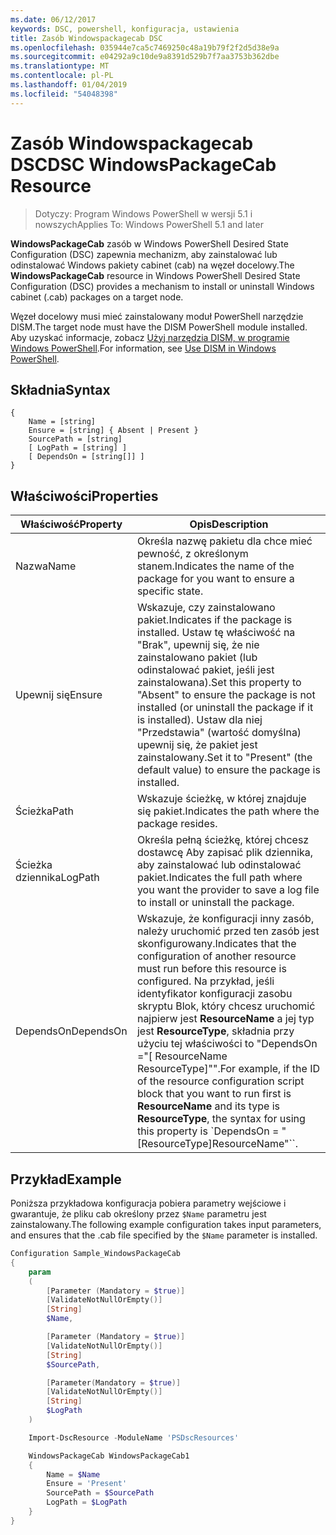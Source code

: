 ```yaml
---
ms.date: 06/12/2017
keywords: DSC, powershell, konfiguracja, ustawienia
title: Zasób Windowspackagecab DSC
ms.openlocfilehash: 035944e7ca5c7469250c48a19b79f2f2d5d38e9a
ms.sourcegitcommit: e04292a9c10de9a8391d529b7f7aa3753b362dbe
ms.translationtype: MT
ms.contentlocale: pl-PL
ms.lasthandoff: 01/04/2019
ms.locfileid: "54048398"
---
```

# <a name="dsc-windowspackagecab-resource"></a><span data-ttu-id="f8e45-103">Zasób Windowspackagecab DSC</span><span class="sxs-lookup"><span data-stu-id="f8e45-103">DSC WindowsPackageCab Resource</span></span>

> <span data-ttu-id="f8e45-104">Dotyczy: Program Windows PowerShell w wersji 5.1 i nowszych</span><span class="sxs-lookup"><span data-stu-id="f8e45-104">Applies To: Windows PowerShell 5.1 and later</span></span>

<span data-ttu-id="f8e45-105">**WindowsPackageCab** zasób w Windows PowerShell Desired State Configuration (DSC) zapewnia mechanizm, aby zainstalować lub odinstalować Windows pakiety cabinet (cab) na węzeł docelowy.</span><span class="sxs-lookup"><span data-stu-id="f8e45-105">The **WindowsPackageCab** resource in Windows PowerShell Desired State Configuration (DSC) provides a mechanism to install or uninstall Windows cabinet (.cab) packages on a target node.</span></span>

<span data-ttu-id="f8e45-106">Węzeł docelowy musi mieć zainstalowany moduł PowerShell narzędzie DISM.</span><span class="sxs-lookup"><span data-stu-id="f8e45-106">The target node must have the DISM PowerShell module installed.</span></span> <span data-ttu-id="f8e45-107">Aby uzyskać informacje, zobacz [Użyj narzędzia DISM, w programie Windows PowerShell](https://msdn.microsoft.com/en-us/windows/hardware/commercialize/manufacture/desktop/use-dism-in-windows-powershell-s14).</span><span class="sxs-lookup"><span data-stu-id="f8e45-107">For information, see [Use DISM in Windows PowerShell](https://msdn.microsoft.com/en-us/windows/hardware/commercialize/manufacture/desktop/use-dism-in-windows-powershell-s14).</span></span>


## <a name="syntax"></a><span data-ttu-id="f8e45-108">Składnia</span><span class="sxs-lookup"><span data-stu-id="f8e45-108">Syntax</span></span>

```
{
    Name = [string]
    Ensure = [string] { Absent | Present }
    SourcePath = [string]
    [ LogPath = [string] ]
    [ DependsOn = [string[]] ]
}
```

## <a name="properties"></a><span data-ttu-id="f8e45-109">Właściwości</span><span class="sxs-lookup"><span data-stu-id="f8e45-109">Properties</span></span>

|  <span data-ttu-id="f8e45-110">Właściwość</span><span class="sxs-lookup"><span data-stu-id="f8e45-110">Property</span></span>  |  <span data-ttu-id="f8e45-111">Opis</span><span class="sxs-lookup"><span data-stu-id="f8e45-111">Description</span></span>   |
|---|---|
| <span data-ttu-id="f8e45-112">Nazwa</span><span class="sxs-lookup"><span data-stu-id="f8e45-112">Name</span></span>| <span data-ttu-id="f8e45-113">Określa nazwę pakietu dla chce mieć pewność, z określonym stanem.</span><span class="sxs-lookup"><span data-stu-id="f8e45-113">Indicates the name of the package for you want to ensure a specific state.</span></span>|
| <span data-ttu-id="f8e45-114">Upewnij się</span><span class="sxs-lookup"><span data-stu-id="f8e45-114">Ensure</span></span>| <span data-ttu-id="f8e45-115">Wskazuje, czy zainstalowano pakiet.</span><span class="sxs-lookup"><span data-stu-id="f8e45-115">Indicates if the package is installed.</span></span> <span data-ttu-id="f8e45-116">Ustaw tę właściwość na "Brak", upewnij się, że nie zainstalowano pakiet (lub odinstalować pakiet, jeśli jest zainstalowana).</span><span class="sxs-lookup"><span data-stu-id="f8e45-116">Set this property to "Absent" to ensure the package is not installed (or uninstall the package if it is installed).</span></span> <span data-ttu-id="f8e45-117">Ustaw dla niej "Przedstawia" (wartość domyślna) upewnij się, że pakiet jest zainstalowany.</span><span class="sxs-lookup"><span data-stu-id="f8e45-117">Set it to "Present" (the default value) to ensure the package is installed.</span></span>|
| <span data-ttu-id="f8e45-118">Ścieżka</span><span class="sxs-lookup"><span data-stu-id="f8e45-118">Path</span></span>| <span data-ttu-id="f8e45-119">Wskazuje ścieżkę, w której znajduje się pakiet.</span><span class="sxs-lookup"><span data-stu-id="f8e45-119">Indicates the path where the package resides.</span></span>|
| <span data-ttu-id="f8e45-120">Ścieżka dziennika</span><span class="sxs-lookup"><span data-stu-id="f8e45-120">LogPath</span></span>| <span data-ttu-id="f8e45-121">Określa pełną ścieżkę, której chcesz dostawcę Aby zapisać plik dziennika, aby zainstalować lub odinstalować pakiet.</span><span class="sxs-lookup"><span data-stu-id="f8e45-121">Indicates the full path where you want the provider to save a log file to install or uninstall the package.</span></span>|
| <span data-ttu-id="f8e45-122">DependsOn</span><span class="sxs-lookup"><span data-stu-id="f8e45-122">DependsOn</span></span> | <span data-ttu-id="f8e45-123">Wskazuje, że konfiguracji inny zasób, należy uruchomić przed ten zasób jest skonfigurowany.</span><span class="sxs-lookup"><span data-stu-id="f8e45-123">Indicates that the configuration of another resource must run before this resource is configured.</span></span> <span data-ttu-id="f8e45-124">Na przykład, jeśli identyfikator konfiguracji zasobu skryptu Blok, który chcesz uruchomić najpierw jest **ResourceName** a jej typ jest **ResourceType**, składnia przy użyciu tej właściwości to "DependsOn ="[ ResourceName ResourceType]"".</span><span class="sxs-lookup"><span data-stu-id="f8e45-124">For example, if the ID of the resource configuration script block that you want to run first is **ResourceName** and its type is **ResourceType**, the syntax for using this property is \`DependsOn = "[ResourceType]ResourceName"\`\`.</span></span>|

## <a name="example"></a><span data-ttu-id="f8e45-125">Przykład</span><span class="sxs-lookup"><span data-stu-id="f8e45-125">Example</span></span>

<span data-ttu-id="f8e45-126">Poniższa przykładowa konfiguracja pobiera parametry wejściowe i gwarantuje, że pliku cab określony przez `$Name` parametru jest zainstalowany.</span><span class="sxs-lookup"><span data-stu-id="f8e45-126">The following example configuration takes input parameters, and ensures that the .cab file specified by the `$Name` parameter is installed.</span></span>

```powershell
Configuration Sample_WindowsPackageCab
{
    param
    (
        [Parameter (Mandatory = $true)]
        [ValidateNotNullOrEmpty()]
        [String]
        $Name,

        [Parameter (Mandatory = $true)]
        [ValidateNotNullOrEmpty()]
        [String]
        $SourcePath,

        [Parameter(Mandatory = $true)]
        [ValidateNotNullOrEmpty()]
        [String]
        $LogPath
    )

    Import-DscResource -ModuleName 'PSDscResources'

    WindowsPackageCab WindowsPackageCab1
    {
        Name = $Name
        Ensure = 'Present'
        SourcePath = $SourcePath
        LogPath = $LogPath
    }
}
```